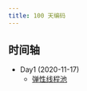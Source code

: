 ```yaml
---
title: 100 天编码
---
```


## 时间轴

- Day1 (2020-11-17)
  - [弹性线程池](https://github.com/syfxlin/code/tree/master/100-days-of-code/java/src/main/java/me/ixk/days/day1)

